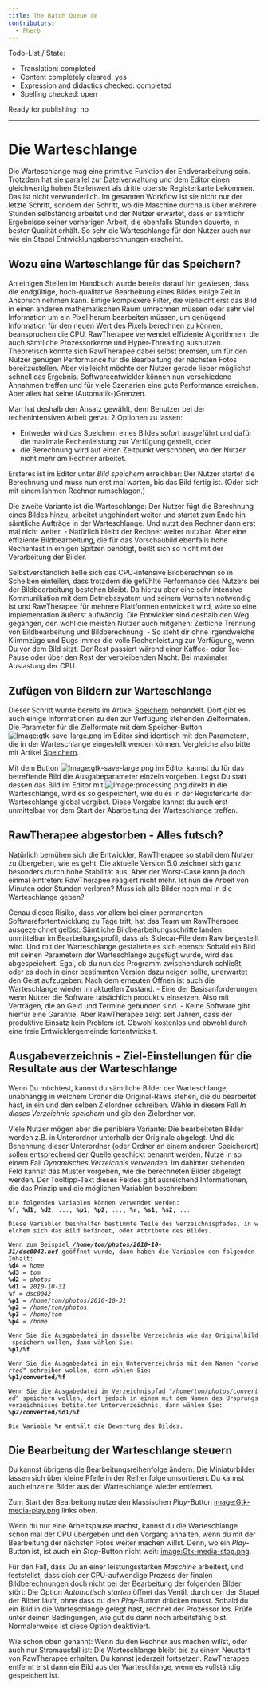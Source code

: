 ```yaml
---
title: The Batch Queue de
contributors:
  - Fherb
---
```


Todo-List / State:

- Translation: completed
- Content completely cleared: yes
- Expression and didactics checked: completed
- Spelling checked: open

Ready for publishing: no

------------------------------------------------------------------------

# Die Warteschlange

Die Warteschlange mag eine primitive Funktion der Endverarbeitung sein.
Trotzdem hat sie parallel zur Dateiverwaltung und dem Editor einen
gleichwertig hohen Stellenwert als dritte oberste Registerkarte
bekommen. Das ist nicht verwunderlich. Im gesamten Workflow ist sie
nicht nur der letzte Schritt, sondern der Schritt, wo die Maschine
durchaus über mehrere Stunden selbständig arbeitet und der Nutzer
erwartet, dass er sämtlichr Ergebnisse seiner vorherigen Arbeit, die
ebenfalls Stunden dauerte, in bester Qualität erhält. So sehr die
Warteschlange für den Nutzer auch nur wie ein Stapel
Entwicklungsberechnungen erscheint.

## Wozu eine Warteschlange für das Speichern?

An einigen Stellen im Handbuch wurde bereits darauf hin gewiesen, dass
die endgültige, hoch-qualitative Bearbeitung eines Bildes einige Zeit in
Anspruch nehmen kann. Einige komplexere Filter, die vielleicht erst das
Bild in einen anderen mathematischen Raum umrechnen müssen oder sehr
viel Information um ein Pixel herum bearbeiten müssen, um genügend
Information für den neuen Wert des Pixels berechnen zu können,
beanspruchen die CPU. RawTherapee verwendet effiziente Algorithmen, die
auch sämtliche Prozessorkerne und Hyper-Threading ausnutzen. Theoretisch
könnte sich RawTherapee dabei selbst bremsen, um für den Nutzer genügen
Performance für die Bearbeitung der nächsten Fotos bereitzustellen. Aber
vielleicht möchte der Nutzer gerade lieber möglichst schnell das
Ergebnis. Softwareentwickler können nun verschiedene Annahmen treffen
und für viele Szenarien eine gute Performance erreichen. Aber alles hat
seine (Automatik-)Grenzen.

Man hat deshalb den Ansatz gewählt, dem Benutzer bei der
rechenintensiven Arbeit genau 2 Optionen zu lassen:

- Entweder wird das Speichern eines Bildes sofort ausgeführt und dafür
  die maximale Rechenleistung zur Verfügung gestellt, oder
- die Berechnung wird auf einen Zeitpunkt verschoben, wo der Nutzer
  nicht mehr am Rechner arbeitet.

Ersteres ist im Editor unter *Bild speichern* erreichbar: Der Nutzer
startet die Berechnung und muss nun erst mal warten, bis das Bild fertig
ist. (Oder sich mit einem lahmen Rechner rumschlagen.)

Die zweite Variante ist die Warteschlange: Der Nutzer fügt die
Berechnung eines Bildes hinzu, arbeitet ungehindert weiter und startet
zum Ende hin sämtliche Aufträge in der Warteschlange. Und nutzt den
Rechner dann erst mal nicht weiter. - Natürlich bleibt der Rechner
weiter nutzbar. Aber eine effiziente Bildbearbeitung, die für das
Vorschaubild ebenfalls hohe Rechenlast in einigen Spitzen benötigt,
beißt sich so nicht mit der Verarbeitung der Bilder.

Selbstverständlich ließe sich das CPU-intensive Bildberechnen so in
Scheiben einteilen, dass trotzdem die gefühlte Performance des Nutzers
bei der Bildbearbeitung bestehen bleibt. Da hierzu aber eine sehr
intensive Kommunikation mit dem Betriebssystem und seinem Verhalten
notwendig ist und RawTherapee für mehrere Plattformen entwickelt wird,
wäre so eine Implementation äußerst aufwändig. Die Entwickler sind
deshalb den Weg gegangen, den wohl die meisten Nutzer auch mitgehen:
Zeitliche Trennung von Bildbearbeitung und Bildberechnung. - So steht
dir ohne irgendwelche Klimmzüge und Bugs immer die volle Rechenleistung
zur Verfügung, wenn Du vor dem Bild sitzt. Der Rest passiert wärend
einer Kaffee- oder Tee-Pause oder über den Rest der verbleibenden Nacht.
Bei maximaler Auslastung der CPU.

## Zufügen von Bildern zur Warteschlange

Dieser Schritt wurde bereits im Artikel
[Speichern](saving/de) behandelt. Dort gibt es auch einige
Informationen zu den zur Verfügung stehenden Zielformaten. Die Parameter
für die Zielformate mit dem Speicher-Button
![Image:gtk-save-large.png](gtk-save-large.png "Image:gtk-save-large.png")
im Editor sind identisch mit den Parametern, die in der Warteschlange
eingestellt werden können. Vergleiche also bitte mit Artikel
[Speichern](saving/de).

Mit dem Button
![Image:gtk-save-large.png](gtk-save-large.png "Image:gtk-save-large.png")
im Editor kannst du für das betreffende Bild die Ausgabeparameter
einzeln vorgeben. Legst Du statt dessen das Bild im Editor mit
![Image:processing.png](processing.png "Image:processing.png") direkt in
die Warteschlange, wird es so gespeichert, wie du es in der
Registerkarte der Warteschlange global vorgibst. Diese Vorgabe kannst du
auch erst unmittelbar vor dem Start der Abarbeitung der Warteschlange
treffen.

## RawTherapee abgestorben - Alles futsch?

Natürlich bemühen sich die Entwickler, RawTherapee so stabil dem Nutzer
zu übergeben, wie es geht. Die aktuelle Version 5.0 zeichnet sich ganz
besonders durch hohe Stabilität aus. Aber der Worst-Case kann ja doch
einmal eintreten: RawTherapee reagiert nicht mehr. Ist nun die Arbeit
von Minuten oder Stunden verloren? Muss ich alle Bilder noch mal in die
Warteschlange geben?

Genau dieses Risiko, dass vor allem bei einer permanenten
Softwarefortentwicklung zu Tage tritt, hat das Team um RawTherapee
ausgezeichnet gelöst: Sämtliche Bildbearbeitungsschritte landen
unmittelbar im Bearbeitungsprofil, dass als Sidecar-File dem Raw
beigestellt wird. Und mit der Warteschlange gestaltete es sich ebenso:
Sobald ein Bild mit seinen Parametern der Warteschlange zugefügt wurde,
wird das abgespeichert. Egal, ob du nun das Programm zwischendurch
schließt, oder es doch in einer bestimmten Version dazu neigen sollte,
unerwartet den Geist aufzugeben: Nach dem erneuten Öffnen ist auch die
Warteschlange wieder im aktuellen Zustand. - Eine der
Basisanforderungen, wenn Nutzer die Software tatsächlich produktiv
einsetzen. Also mit Verträgen, die an Geld und Termine gebunden sind. -
Keine Software gibt hierfür eine Garantie. Aber RawTherapee zeigt seit
Jahren, dass der produktive Einsatz kein Problem ist. Obwohl kostenlos
und obwohl durch eine freie Entwicklergemeinde fortentwickelt.

## Ausgabeverzeichnis - Ziel-Einstellungen für die Resultate aus der Warteschlange

Wenn Du möchtest, kannst du sämtliche Bilder der Warteschlange,
unabhängig in welchem Ordner die Original-Raws stehen, die du bearbeitet
hast, in ein und den selben Zielordner schreiben. Wähle in diesem Fall
*In dieses Verzeichnis speichern* und gib den Zielordner vor.

Viele Nutzer mögen aber die peniblere Variante: Die bearbeiteten Bilder
werden z.B. in Unterordner unterhalb der Originale abgelegt. Und die
Benennung dieser Unterordner (oder Ordner an einem anderen Speicherort)
sollen entsprechend der Quelle geschickt benannt werden. Nutze in so
einem Fall *Dynamisches Verzeichnis verwenden*. Im dahinter stehenden
Feld kannst das Muster vorgeben, wie die berechneten Bilder abgelegt
werden. Der Tooltipp-Text dieses Feldes gibt ausreichend Informationen,
die das Prinzip und die möglichen Variablen beschreiben:

`Die folgenden Variablen können verwendet werden:`  
<b>`%f`</b>`, `<b>`%d1`</b>`, `<b>`%d2`</b>`, ..., `<b>`%p1`</b>`, `<b>`%p2`</b>`, ..., `<b>`%r`</b>`, `<b>`%s1`</b>`, `<b>`%s2`</b>`, ...`  
  
`Diese Variablen beinhalten bestimmte Teile des Verzeichnispfades, in welchem sich das Bild befindet, oder Attribute des Bildes.`  
  
`Wenn zum Beispiel `<b><i>`/home/tom/photos/2010-10-31/dsc0042.nef`</i></b>` geöffnet wurde, dann haben die Variablen den folgenden Inhalt:`  
<b>`%d4`</b>` = `<i>`home`</i>  
<b>`%d3`</b>` = `<i>`tom`</i>  
<b>`%d2`</b>` = `<i>`photos`</i>  
<b>`%d1`</b>` = `<i>`2010-10-31`</i>  
<b>`%f`</b>` = `<i>`dsc0042`</i>  
<b>`%p1`</b>` = `<i>`/home/tom/photos/2010-10-31`</i>  
<b>`%p2`</b>` = `<i>`/home/tom/photos`</i>  
<b>`%p3`</b>` = `<i>`/home/tom`</i>  
<b>`%p4`</b>` = `<i>`/home`</i>  
  
`Wenn Sie die Ausgabedatei in dasselbe Verzeichnis wie das Originalbild speichern wollen, dann wählen Sie:`  
<b>`%p1/%f`</b>  
  
`Wenn Sie die Ausgabedatei in ein Unterverzeichnis mit dem Namen "`<i>`converted`</i>`" schreiben wollen, dann wählen Sie:`  
<b>`%p1/converted/%f`</b>  
  
`Wenn Sie die Ausgabedatei im Verzeichnispfad "`<i>`/home/tom/photos/converted`</i>`" speichern wollen, dort jedoch in einem mit dem Namen des Ursprungsverzeichnisses betitelten Unterverzeichnis, dann wählen Sie:`  
<b>`%p2/converted/%d1/%f`</b>  
  
`Die Variable `<b>`%r`</b>` enthält die Bewertung des Bildes.`

## Die Bearbeitung der Warteschlange steuern

Du kannst übrigens die Bearbeitungsreihenfolge ändern: Die
Miniaturbilder lassen sich über kleine Pfeile in der Reihenfolge
umsortieren. Du kannst auch einzelne Bilder aus der Warteschlange wieder
entfernen.

Zum Start der Bearbeitung nutze den klassischen *Play*-Button
[image:Gtk-media-play.png](image:gtk-media-play.png) links
oben.

Wenn du nur eine Arbeitspause machst, kannst du die Warteschlange schon
mal der CPU übergeben und den Vorgang anhalten, wenn du mit der
Bearbeitung der nächsten Fotos weiter machen willst. Denn, wo ein
*Play*-Button ist, ist auch ein *Stop*-Button nicht weit:
[image:Gtk-media-stop.png](image:gtk-media-stop.png).

Für den Fall, dass Du an einer leistungsstarken *Maschine* arbeitest,
und feststellst, dass dich der CPU-aufwendige Prozess der finalen
Bildberechnungen doch nicht bei der Bearbeitung der folgenden Bilder
stört: Die Option *Automatisch starten* öffnet das Ventil, durch den der
Stapel der Bilder läuft, ohne dass du den *Play*-Button drücken musst.
Sobald du ein Bild in die Warteschlange gelegt hast, rechnet der
Prozessor los. Prüfe unter deinen Bedingungen, wie gut du dann noch
arbeitsfähig bist. Normalerweise ist diese Option deaktiviert.

Wie schon oben genannt: Wenn du den Rechner aus machen willst, oder auch
nur Stromausfall ist: Die Warteschlange bleibt bis zu einem Neustart von
RawTherapee erhalten. Du kannst jederzeit fortsetzen. RawTherapee
entfernt erst dann ein Bild aus der Warteschlange, wenn es vollständig
gespeichert ist.
